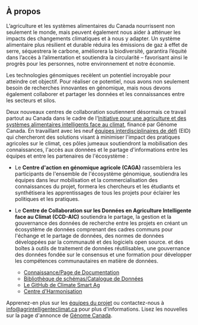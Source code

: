---
---
## À propos

L’agriculture et les systèmes alimentaires du Canada nourrissent non seulement le monde, mais peuvent également nous aider à atténuer les impacts des changements climatiques et à nous y adapter. Un système alimentaire plus résilient et durable réduira les émissions de gaz à effet de serre, séquestrera le carbone, améliorera la biodiversité, garantira l’équité dans l’accès à l’alimentation et soutiendra la circularité – favorisant ainsi le progrès pour les personnes, notre environnement et notre économie.

Les technologies génomiques recèlent un potentiel incroyable pour atteindre cet objectif. Pour réaliser ce potentiel, nous avons non seulement besoin de recherches innovantes en génomique, mais nous devons également collaborer et partager les données et les connaissances entre les secteurs et silos.

Deux nouveaux centres de collaboration soutiennent désormais ce travail partout au Canada dans le cadre de l'[Initiative pour une agriculture et des systèmes alimentaires intelligents face au climat](https://genomecanada.ca/fr/des-investissements-de-genome-canada-ciblent-des-solutions-pour-une-production-bioalimentaire-durable-et-adaptee-au-climat/), financé par Génome Canada. En travaillant avec les neuf [équipes interdisciplinaires de défi](https://genomecanada.ca/fr/grace-a-la-genomique-le-canada-investit-dans-la-production-bioalimentaire-adaptee-au-climat-de-calibre-mondial/) (EID) qui chercheront des solutions visant à minimiser l'impact des pratiques agricoles sur le climat, ces pôles jumeaux soutiendront la mobilisation des connaissances, l'accès aux données et le partage d'informations entre les équipes et entre les partenaires de l'écosystème :

- Le **Centre d'action en génomique agricole (CAGA)** rassemblera les participants de l'ensemble de l'écosystème génomique, soutiendra les équipes dans leur mobilisation et la commercialisation des connaissances du projet, formera les chercheurs et les étudiants et synthétisera les apprentissages de tous les projets pour éclairer les politiques et les pratiques.

- Le **Centre de Collaboration sur les Données en Agriculture Intelligente face au Climat (CCD-AIC)** soutiendra le partage, la gestion et la gouvernance des données de recherche entre les projets en créant un écosystème de données comprenant des cadres communs pour l'échange et le partage de données, des normes de données développées par la communauté et des logiciels open source. et des boîtes à outils de traitement de données réutilisables, une gouvernance des données fondée sur le consensus et une formation pour développer les compétences communautaires en matière de données.
  - [Connaissance/Page de Documentation](https://climatesmartagcollab.github.io/Documentation-fr/)
  - [Bibliothèque de schémas/Catalogue de Données](https://climatesmartagcollab.github.io/HUB-Harmonization/)
  - [Le GitHub de Climate Smart Ag](https://github.com/ClimateSmartAgCollab)
  - [Centre d'Harmonisation](https://github.com/ClimateSmartAgCollab/HUB-Harmonization)

Apprenez-en plus sur les [équipes du projet](https://climatesmartag.github.io/ClimateSmartAg-website-fr/team/) ou contactez-nous à <info@agrintelligenteclimat.ca> pour plus d'informations. Lisez les nouvelles sur la page d'annonce de [Génome Canada](https://genomecanada.ca/fr/nouvelles-et-evenements/nouvelles/).